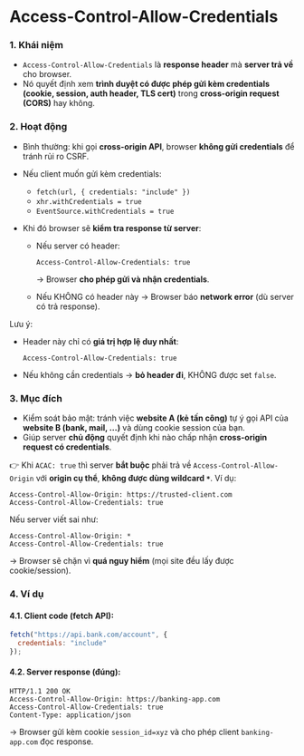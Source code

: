 # Access-Control-Allow-Credentials

### 1. **Khái niệm**

* `Access-Control-Allow-Credentials` là **response header** mà **server trả về** cho browser.
* Nó quyết định xem **trình duyệt có được phép gửi kèm credentials (cookie, session, auth header, TLS cert)** trong **cross-origin request (CORS)** hay không.


### 2. **Hoạt động**

* Bình thường: khi gọi **cross-origin API**, browser **không gửi credentials** để tránh rủi ro CSRF.
* Nếu client muốn gửi kèm credentials:

  * `fetch(url, { credentials: "include" })`
  * `xhr.withCredentials = true`
  * `EventSource.withCredentials = true`
* Khi đó browser sẽ **kiểm tra response từ server**:

  * Nếu server có header:

    ```
    Access-Control-Allow-Credentials: true
    ```

    → Browser **cho phép gửi và nhận credentials**.
  * Nếu KHÔNG có header này → Browser báo **network error** (dù server có trả response).

Lưu ý:

* Header này chỉ có **giá trị hợp lệ duy nhất**:

  ```
  Access-Control-Allow-Credentials: true
  ```
* Nếu không cần credentials → **bỏ header đi**, KHÔNG được set `false`.


### 3. **Mục đích**

* Kiểm soát bảo mật: tránh việc **website A (kẻ tấn công)** tự ý gọi API của **website B (bank, mail, …)** và dùng cookie session của bạn.
* Giúp server **chủ động** quyết định khi nào chấp nhận **cross-origin request có credentials**.

👉 Khi `ACAC: true` thì server **bắt buộc** phải trả về `Access-Control-Allow-Origin` với **origin cụ thể**, **không được dùng wildcard `*`**.
Ví dụ:

```
Access-Control-Allow-Origin: https://trusted-client.com
Access-Control-Allow-Credentials: true
```

Nếu server viết sai như:

```
Access-Control-Allow-Origin: *
Access-Control-Allow-Credentials: true
```

→ Browser sẽ chặn vì **quá nguy hiểm** (mọi site đều lấy được cookie/session).


### 4. **Ví dụ**

#### 4.1. Client code (fetch API):

```js
fetch("https://api.bank.com/account", {
  credentials: "include"
});
```

#### 4.2. Server response (đúng):

```
HTTP/1.1 200 OK
Access-Control-Allow-Origin: https://banking-app.com
Access-Control-Allow-Credentials: true
Content-Type: application/json
```

→ Browser gửi kèm cookie `session_id=xyz` và cho phép client `banking-app.com` đọc response.



